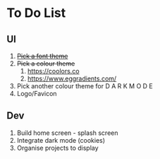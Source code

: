 # To Do List

## UI

1. ~~[Pick a font theme](https://fonts.google.com/)~~
2. ~~Pick a colour theme~~
   1. <https://coolors.co>
   2. <https://www.eggradients.com/>
3. Pick another colour theme for D A R K M O D E
4. Logo/Favicon

## Dev

1. Build home screen - splash screen
2. Integrate dark mode (cookies)
3. Organise projects to display
